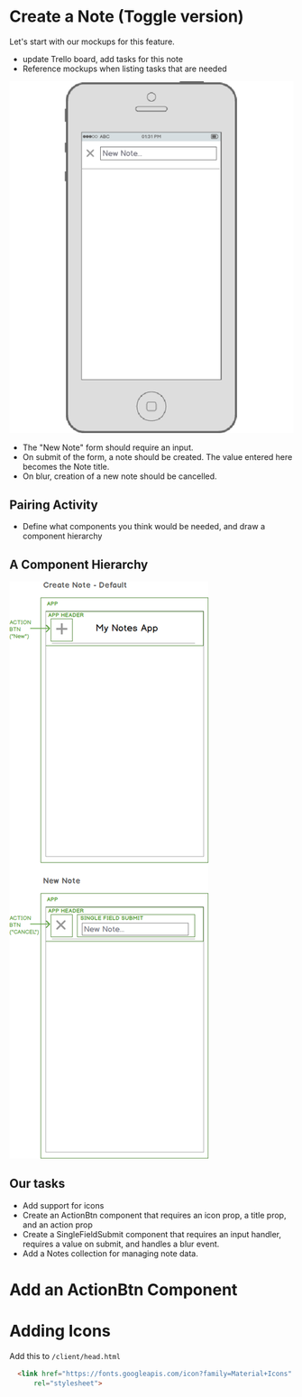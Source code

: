 # Create a Note (Toggle version)
Let's start with our mockups for this feature.
- update Trello board, add tasks for this note
- Reference mockups when listing tasks that are needed

![Create Note Mockup](images/02-create-note.png)
- The "New Note" form should require an input.
- On submit of the form, a note should be created.  The value entered here becomes the Note title.
- On blur, creation of a new note should be cancelled.

## Pairing Activity
- Define what components you think would be needed, and draw a component hierarchy

## A Component Hierarchy

![Component Hierarchy for the Create Note feture](images/create-note-components.png)

## Our tasks
- Add support for icons
- Create an ActionBtn component that requires an icon prop, a title prop, and an action prop
- Create a SingleFieldSubmit component that requires an input handler, requires a value on submit, and handles a blur event.
- Add a Notes collection for managing note data.


# Add an ActionBtn Component

# Adding Icons
Add this to ``` /client/head.html ```

```html
  <link href="https://fonts.googleapis.com/icon?family=Material+Icons"
      rel="stylesheet">
```

